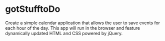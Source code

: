 # gotStufftoDo

Create a simple calendar application that allows the user to save events for each hour of the day. This app will run in the browser and feature dynamically updated HTML and CSS powered by jQuery.
